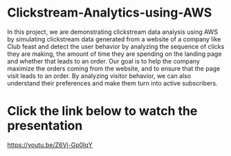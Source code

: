 # Clickstream-Analytics-using-AWS
In this project, we are demonstrating clickstream data analysis using AWS by simulating clickstream data generated from a website of a company like Club feast and detect the user behavior by analyzing the sequence of clicks they are making, the amount of time they are spending on the landing page and whether that leads to an order. Our goal is to help the company maximize the orders coming from the website, and to ensure that the page visit leads to an order. By analyzing visitor behavior, we can also understand their preferences and make them turn into active subscribers.

# Click the link below to watch the presentation

https://youtu.be/Z6Vj-Gp0IqY

